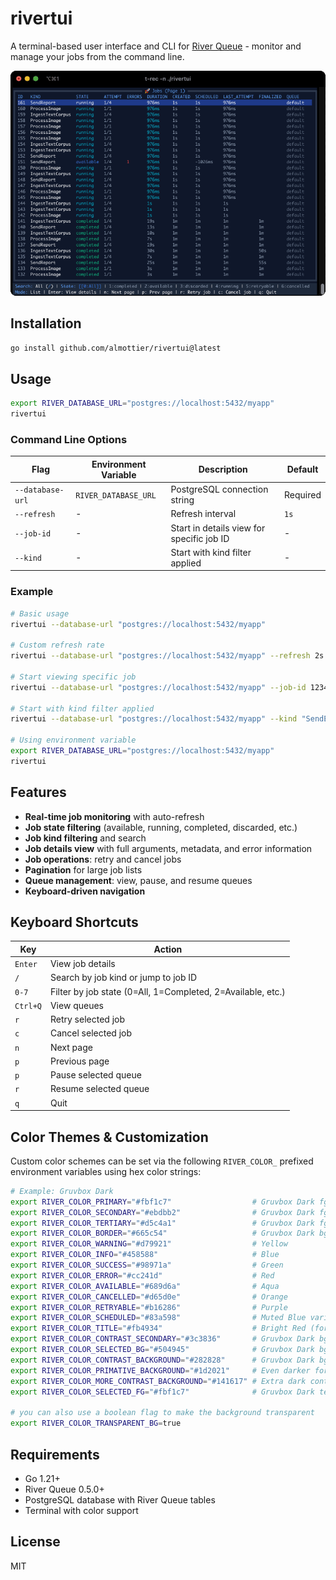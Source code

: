 # rivertui

A terminal-based user interface and CLI for [River Queue](https://riverqueue.com/) - monitor and manage your jobs from the command line.

<div align="center">
  <img src="./t-rec.gif" alt="t-rec">
</div>

## Installation

```bash
go install github.com/almottier/rivertui@latest
```

## Usage

```bash
export RIVER_DATABASE_URL="postgres://localhost:5432/myapp"
rivertui
```

### Command Line Options

| Flag             | Environment Variable | Description                               | Default  |
| ---------------- | -------------------- | ----------------------------------------- | -------- |
| `--database-url` | `RIVER_DATABASE_URL` | PostgreSQL connection string              | Required |
| `--refresh`      | -                    | Refresh interval                          | `1s`     |
| `--job-id`       | -                    | Start in details view for specific job ID | -        |
| `--kind`         | -                    | Start with kind filter applied            | -        |

### Example

```bash
# Basic usage
rivertui --database-url "postgres://localhost:5432/myapp"

# Custom refresh rate
rivertui --database-url "postgres://localhost:5432/myapp" --refresh 2s

# Start viewing specific job
rivertui --database-url "postgres://localhost:5432/myapp" --job-id 12345

# Start with kind filter applied
rivertui --database-url "postgres://localhost:5432/myapp" --kind "SendEmailJob"

# Using environment variable
export RIVER_DATABASE_URL="postgres://localhost:5432/myapp"
rivertui
```

## Features

- **Real-time job monitoring** with auto-refresh
- **Job state filtering** (available, running, completed, discarded, etc.)
- **Job kind filtering** and search
- **Job details view** with full arguments, metadata, and error information
- **Job operations**: retry and cancel jobs
- **Pagination** for large job lists
- **Queue management**: view, pause, and resume queues
- **Keyboard-driven navigation**

## Keyboard Shortcuts

| Key      | Action                                                      |
| -------- | ----------------------------------------------------------- |
| `Enter`  | View job details                                            |
| `/`      | Search by job kind or jump to job ID                        |
| `0-7`    | Filter by job state (0=All, 1=Completed, 2=Available, etc.) |
| `Ctrl+Q` | View queues                                                 |
| `r`      | Retry selected job                                          |
| `c`      | Cancel selected job                                         |
| `n`      | Next page                                                   |
| `p`      | Previous page                                               |
| `p`      | Pause selected queue                                        |
| `r`      | Resume selected queue                                       |
| `q`      | Quit                                                        |

## Color Themes & Customization

Custom color schemes can be set via the following `RIVER_COLOR_` prefixed environment variables using hex color strings:

```bash
# Example: Gruvbox Dark
export RIVER_COLOR_PRIMARY="#fbf1c7"                  # Gruvbox Dark fg0
export RIVER_COLOR_SECONDARY="#ebdbb2"                # Gruvbox Dark fg1
export RIVER_COLOR_TERTIARY="#d5c4a1"                 # Gruvbox Dark fg2
export RIVER_COLOR_BORDER="#665c54"                   # Gruvbox Dark bg3
export RIVER_COLOR_WARNING="#d79921"                  # Yellow
export RIVER_COLOR_INFO="#458588"                     # Blue
export RIVER_COLOR_SUCCESS="#98971a"                  # Green
export RIVER_COLOR_ERROR="#cc241d"                    # Red
export RIVER_COLOR_AVAILABLE="#689d6a"                # Aqua
export RIVER_COLOR_CANCELLED="#d65d0e"                # Orange
export RIVER_COLOR_RETRYABLE="#b16286"                # Purple
export RIVER_COLOR_SCHEDULED="#83a598"                # Muted Blue variant
export RIVER_COLOR_TITLE="#fb4934"                    # Bright Red (for headings)
export RIVER_COLOR_CONTRAST_SECONDARY="#3c3836"       # Gruvbox Dark bg1
export RIVER_COLOR_SELECTED_BG="#504945"              # Gruvbox Dark bg2
export RIVER_COLOR_CONTRAST_BACKGROUND="#282828"      # Gruvbox Dark bg0
export RIVER_COLOR_PRIMATIVE_BACKGROUND="#1d2021"     # Even darker for depth
export RIVER_COLOR_MORE_CONTRAST_BACKGROUND="#141617" # Extra dark contrast
export RIVER_COLOR_SELECTED_FG="#fbf1c7"              # Gruvbox Dark text

# you can also use a boolean flag to make the background transparent
export RIVER_COLOR_TRANSPARENT_BG=true
```

## Requirements

- Go 1.21+
- River Queue 0.5.0+
- PostgreSQL database with River Queue tables
- Terminal with color support

## License

MIT
